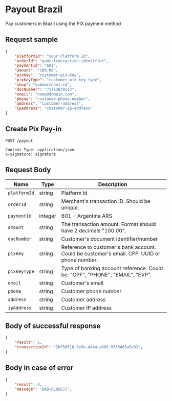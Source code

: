 # Payout Brazil

Pay customers in Brazil using the PIX payment method

## Request sample

```json
{
    "platformId": "your Platform Id",
    "orderId": "your-transaction-identifier",
    "paymentId": "601",
    "amount": "100.00",
    "pixKey": "customer-pix-key",
    "pixKeyType": "customer-pix-key-type",
    "shop": "submerchant-id",
    "docNumber": "71713839113",
    "email": "name@domain.com",
    "phone": "customer-phone-number",
    "address": "customer-address",
    "ipAddress": "customer-ip-address"
}
```
## Create Pix Pay-in
```http
POST /payout

Content-Type: application/json
x-signature: signature
```
## Request Body
| Name | Type | Description |
|-------------|--------|-------------------------------|
| `platformId` | string | Platform Id |
| `orderId` | string | Merchant's transaction ID. Should be unique. |
| `paymentId` | integer| 601 - Argentina ARS |
| `amount` | string | The transaction amount. Format should have 2 decimals "100.00". |
| `docNumber` | string | Customer's document identifier/number |
| `pixKey` | string | Reference to customer's bank account. Could be customer's email, CPF, UUID or phone number. |
| `pixKeyType` | string | Type of banking account reference. Could be: "CPF", "PHONE", "EMAIL", "EVP". |
| `email` | string | Customer's email |
| `phone` | string | Customer phone number |
| `address` | string | Customer address |
| `ipAddress` | string | Customer IP address |

## Body of successful response
```json
{
    "result": 1,
    "transactionId": "2b750518-5e5e-4d44-a685-9733465a5a32",
}
```

## Body in case of error
```json
{
    "result": 0,
    "message": "BAD-REQUEST",
}
```

